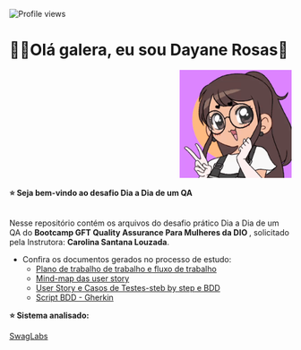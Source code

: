 ![Profile views](https://gpvc.arturio.dev/dayane-rosas)

<div>
  <h1 align="left">
  👋🏼Olá galera, eu sou Dayane Rosas🥰
  </h1>
  
  <p align="right">
    <a href="https://github.com/dayane-rosas/java-anatomia-classes/blob/main/ezgif.com-gif-maker.gif"> </a>
    <img src="ezgif.com-gif-maker.gif" width="200">
    
<div align='left'>
  <b> ⭐️ Seja bem-vindo ao desafio Dia a Dia de um QA </b>
</div> </br>

  <p align="left">
    Nesse repositório contém os arquivos do desafio prático Dia a Dia de um QA do <b>Bootcamp GFT Quality Assurance Para Mulheres da DIO </b>, solicitado pela Instrutora: <b>Carolina Santana Louzada</b>.</p>
    
- Confira os documentos gerados no processo de estudo: 
  - <a href='https://github.com/dayane-rosas/O-dia-a-dia-de-um-QA/tree/main/Desafio-Dia-a-Dia-de-um-QA/1-Plano%20de%20Trabalho%20e%20fluxo%20de%20trabalho'>Plano de trabalho de trabalho e fluxo de trabalho</a>
  - <a href='https://github.com/dayane-rosas/O-dia-a-dia-de-um-QA/tree/main/Desafio-Dia-a-Dia-de-um-QA/2-Mind-map%20da%20user%20story%20Login'>Mind-map das user story </a>
  - <a href='https://github.com/dayane-rosas/O-dia-a-dia-de-um-QA/tree/main/Desafio-Dia-a-Dia-de-um-QA/3-User%20Story%20e%20Casos%20de%20Testes-steb%20by%20step%20e%20BDD'>User Story e Casos de Testes-steb by step e BDD</a>
  - <a href='https://github.com/dayane-rosas/O-dia-a-dia-de-um-QA/tree/main/Desafio-Dia-a-Dia-de-um-QA/4-Script%20BDD%20-%20Gherkin'>Script BDD - Gherkin</a>
  
<b> ⭐️ Sistema analisado:</b>
  <p align="left">
    <a href="https://www.saucedemo.com/"> SwagLabs</a>
  
